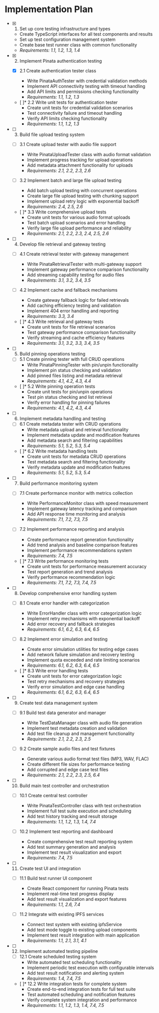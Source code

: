 # Implementation Plan

- [x] 1. Set up core testing infrastructure and types





  - Create TypeScript interfaces for all test components and results
  - Set up test configuration management system
  - Create base test runner class with common functionality
  - _Requirements: 1.1, 1.2, 1.3, 1.4_

- [x] 2. Implement Pinata authentication testing




  - [x] 2.1 Create authentication tester class


    - Write PinataAuthTester with credential validation methods
    - Implement API connectivity testing with timeout handling
    - Add API limits and permissions checking functionality
    - _Requirements: 1.1, 1.2, 1.3_

  - [ ]* 2.2 Write unit tests for authentication tester
    - Create unit tests for credential validation scenarios
    - Test connectivity failure and timeout handling
    - Verify API limits checking functionality
    - _Requirements: 1.1, 1.2, 1.3_

- [ ] 3. Build file upload testing system
  - [ ] 3.1 Create upload tester with audio file support
    - Write PinataUploadTester class with audio format validation
    - Implement progress tracking for upload operations
    - Add metadata attachment functionality for uploads
    - _Requirements: 2.1, 2.2, 2.3, 2.6_

  - [ ] 3.2 Implement batch and large file upload testing
    - Add batch upload testing with concurrent operations
    - Create large file upload testing with chunking support
    - Implement upload retry logic with exponential backoff
    - _Requirements: 2.4, 2.5, 2.6_

  - [ ]* 3.3 Write comprehensive upload tests
    - Create unit tests for various audio format uploads
    - Test batch upload scenarios and error handling
    - Verify large file upload performance and reliability
    - _Requirements: 2.1, 2.2, 2.3, 2.4, 2.5, 2.6_

- [ ] 4. Develop file retrieval and gateway testing
  - [ ] 4.1 Create retrieval tester with gateway management
    - Write PinataRetrievalTester with multi-gateway support
    - Implement gateway performance comparison functionality
    - Add streaming capability testing for audio files
    - _Requirements: 3.1, 3.2, 3.4, 3.5_

  - [ ] 4.2 Implement cache and fallback mechanisms
    - Create gateway fallback logic for failed retrievals
    - Add caching efficiency testing and validation
    - Implement 404 error handling and reporting
    - _Requirements: 3.3, 3.4_

  - [ ]* 4.3 Write retrieval and gateway tests
    - Create unit tests for file retrieval scenarios
    - Test gateway performance comparison functionality
    - Verify streaming and cache efficiency features
    - _Requirements: 3.1, 3.2, 3.3, 3.4, 3.5_

- [ ] 5. Build pinning operations testing
  - [ ] 5.1 Create pinning tester with full CRUD operations
    - Write PinataPinningTester with pin/unpin functionality
    - Implement pin status checking and validation
    - Add pinned files listing and metadata retrieval
    - _Requirements: 4.1, 4.2, 4.3, 4.4_

  - [ ]* 5.2 Write pinning operation tests
    - Create unit tests for pin/unpin operations
    - Test pin status checking and list retrieval
    - Verify error handling for pinning failures
    - _Requirements: 4.1, 4.2, 4.3, 4.4_

- [ ] 6. Implement metadata handling and testing
  - [ ] 6.1 Create metadata tester with CRUD operations
    - Write metadata upload and retrieval functionality
    - Implement metadata update and modification features
    - Add metadata search and filtering capabilities
    - _Requirements: 5.1, 5.2, 5.3, 5.4_

  - [ ]* 6.2 Write metadata handling tests
    - Create unit tests for metadata CRUD operations
    - Test metadata search and filtering functionality
    - Verify metadata update and modification features
    - _Requirements: 5.1, 5.2, 5.3, 5.4_

- [ ] 7. Build performance monitoring system
  - [ ] 7.1 Create performance monitor with metrics collection
    - Write PerformanceMonitor class with speed measurement
    - Implement gateway latency tracking and comparison
    - Add API response time monitoring and analysis
    - _Requirements: 7.1, 7.2, 7.3, 7.5_

  - [ ] 7.2 Implement performance reporting and analysis
    - Create performance report generation functionality
    - Add trend analysis and baseline comparison features
    - Implement performance recommendations system
    - _Requirements: 7.4, 7.5_

  - [ ]* 7.3 Write performance monitoring tests
    - Create unit tests for performance measurement accuracy
    - Test report generation and trend analysis
    - Verify performance recommendation logic
    - _Requirements: 7.1, 7.2, 7.3, 7.4, 7.5_

- [ ] 8. Develop comprehensive error handling system
  - [ ] 8.1 Create error handler with categorization
    - Write ErrorHandler class with error categorization logic
    - Implement retry mechanisms with exponential backoff
    - Add error recovery and fallback strategies
    - _Requirements: 6.1, 6.2, 6.3, 6.4, 6.5_

  - [ ] 8.2 Implement error simulation and testing
    - Create error simulation utilities for testing edge cases
    - Add network failure simulation and recovery testing
    - Implement quota exceeded and rate limiting scenarios
    - _Requirements: 6.1, 6.2, 6.3, 6.4, 6.5_

  - [ ]* 8.3 Write error handling tests
    - Create unit tests for error categorization logic
    - Test retry mechanisms and recovery strategies
    - Verify error simulation and edge case handling
    - _Requirements: 6.1, 6.2, 6.3, 6.4, 6.5_

- [ ] 9. Create test data management system
  - [ ] 9.1 Build test data generator and manager
    - Write TestDataManager class with audio file generation
    - Implement test metadata creation and validation
    - Add test file cleanup and management functionality
    - _Requirements: 2.1, 2.2, 2.3, 2.5_

  - [ ] 9.2 Create sample audio files and test fixtures
    - Generate various audio format test files (MP3, WAV, FLAC)
    - Create different file sizes for performance testing
    - Add corrupted and edge case test files
    - _Requirements: 2.1, 2.2, 2.3, 2.5, 6.4_

- [ ] 10. Build main test controller and orchestration
  - [ ] 10.1 Create central test controller
    - Write PinataTestController class with test orchestration
    - Implement full test suite execution and scheduling
    - Add test history tracking and result storage
    - _Requirements: 1.1, 1.2, 1.3, 1.4, 7.4_

  - [ ] 10.2 Implement test reporting and dashboard
    - Create comprehensive test result reporting system
    - Add test summary generation and analysis
    - Implement test result visualization and export
    - _Requirements: 7.4, 7.5_

- [ ] 11. Create test UI and integration
  - [ ] 11.1 Build test runner UI component
    - Create React component for running Pinata tests
    - Implement real-time test progress display
    - Add test result visualization and export features
    - _Requirements: 1.1, 2.6, 7.4_

  - [ ] 11.2 Integrate with existing IPFS services
    - Connect test system with existing ipfsService
    - Add test mode toggle to existing upload components
    - Implement test result integration with main application
    - _Requirements: 1.1, 2.1, 3.1, 4.1_

- [ ] 12. Implement automated testing pipeline
  - [ ] 12.1 Create scheduled testing system
    - Write automated test scheduling functionality
    - Implement periodic test execution with configurable intervals
    - Add test result notification and alerting system
    - _Requirements: 1.4, 7.4, 7.5_

  - [ ]* 12.2 Write integration tests for complete system
    - Create end-to-end integration tests for full test suite
    - Test automated scheduling and notification features
    - Verify complete system integration and performance
    - _Requirements: 1.1, 1.2, 1.3, 1.4, 7.4, 7.5_